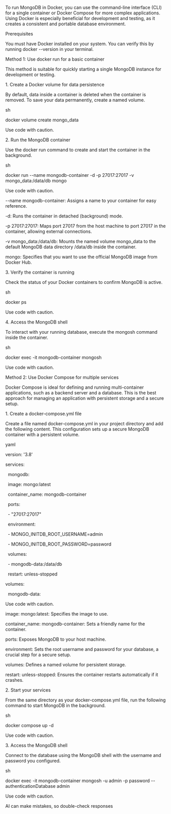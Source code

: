 To run MongoDB in Docker, you can use the command-line interface (CLI) for a single container or Docker Compose for more complex applications. Using Docker is especially beneficial for development and testing, as it creates a consistent and portable database environment. 

Prerequisites

You must have Docker installed on your system. You can verify this by running docker --version in your terminal. 

Method 1: Use docker run for a basic container

This method is suitable for quickly starting a single MongoDB instance for development or testing. 

1\. Create a Docker volume for data persistence

By default, data inside a container is deleted when the container is removed. To save your data permanently, create a named volume. 

sh

docker volume create mongo\_data

Use code with caution.



2\. Run the MongoDB container

Use the docker run command to create and start the container in the background. 

sh

docker run --name mongodb-container -d -p 27017:27017 -v mongo\_data:/data/db mongo

Use code with caution.



--name mongodb-container: Assigns a name to your container for easy reference.

-d: Runs the container in detached (background) mode.

-p 27017:27017: Maps port 27017 from the host machine to port 27017 in the container, allowing external connections.

-v mongo\_data:/data/db: Mounts the named volume mongo\_data to the default MongoDB data directory /data/db inside the container.

mongo: Specifies that you want to use the official MongoDB image from Docker Hub. 

3\. Verify the container is running

Check the status of your Docker containers to confirm MongoDB is active. 

sh

docker ps

Use code with caution.



4\. Access the MongoDB shell

To interact with your running database, execute the mongosh command inside the container. 

sh

docker exec -it mongodb-container mongosh

Use code with caution.



Method 2: Use Docker Compose for multiple services

Docker Compose is ideal for defining and running multi-container applications, such as a backend server and a database. This is the best approach for managing an application with persistent storage and a secure setup. 

1\. Create a docker-compose.yml file

Create a file named docker-compose.yml in your project directory and add the following content. This configuration sets up a secure MongoDB container with a persistent volume. 

yaml

version: '3.8'



services:

&nbsp; mongodb:

&nbsp;   image: mongo:latest

&nbsp;   container\_name: mongodb-container

&nbsp;   ports:

&nbsp;     - "27017:27017"

&nbsp;   environment:

&nbsp;     - MONGO\_INITDB\_ROOT\_USERNAME=admin

&nbsp;     - MONGO\_INITDB\_ROOT\_PASSWORD=password

&nbsp;   volumes:

&nbsp;     - mongodb-data:/data/db

&nbsp;   restart: unless-stopped



volumes:

&nbsp; mongodb-data:

Use code with caution.



image: mongo:latest: Specifies the image to use.

container\_name: mongodb-container: Sets a friendly name for the container.

ports: Exposes MongoDB to your host machine.

environment: Sets the root username and password for your database, a crucial step for a secure setup.

volumes: Defines a named volume for persistent storage.

restart: unless-stopped: Ensures the container restarts automatically if it crashes. 

2\. Start your services

From the same directory as your docker-compose.yml file, run the following command to start MongoDB in the background. 

sh

docker compose up -d

Use code with caution.



3\. Access the MongoDB shell

Connect to the database using the MongoDB shell with the username and password you configured. 

sh

docker exec -it mongodb-container mongosh -u admin -p password --authenticationDatabase admin

Use code with caution.



AI can make mistakes, so double-check responses

